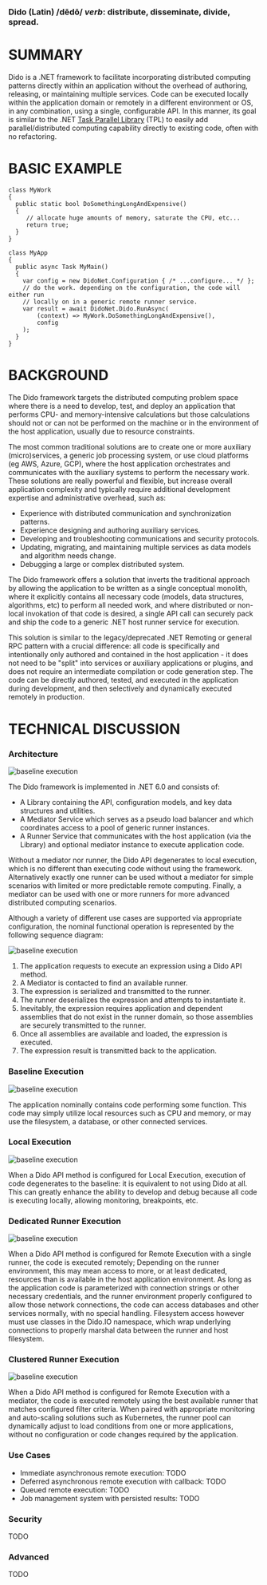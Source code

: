 ﻿### Dido (Latin) /dēdō/ *verb*: distribute, disseminate, divide, spread.

# SUMMARY

Dido is a .NET framework to facilitate incorporating distributed computing patterns directly within an application without the overhead of authoring, releasing, or maintaining multiple services. Code can be executed locally within the application domain or remotely in a different environment or OS, in any combination, using a single, configurable API. In this manner, its goal is similar to the .NET [Task Parallel Library](https://docs.microsoft.com/en-us/dotnet/standard/parallel-programming/task-parallel-library-tpl) (TPL) to easily add parallel/distributed computing capability directly to existing code, often with no refactoring.

# BASIC EXAMPLE

```
class MyWork
{
  public static bool DoSomethingLongAndExpensive()
  {
     // allocate huge amounts of memory, saturate the CPU, etc...
	 return true;
  }
}

class MyApp
{
  public async Task MyMain()
  {
    var config = new DidoNet.Configuration { /* ...configure... */ };
	// do the work. depending on the configuration, the code will either run
	// locally on in a generic remote runner service.
	var result = await DidoNet.Dido.RunAsync(
		(context) => MyWork.DoSomethingLongAndExpensive(),
		config
	);
  }
}
```

# BACKGROUND

The Dido framework targets the distributed computing problem space where there is a need to develop, test, and deploy an application that performs CPU- and memory-intensive calculations but those calculations should not or can not be performed on the machine or in the environment of the host application, usually due to resource constraints.

The most common traditional solutions are to create one or more auxiliary (micro)services, a generic job processing system, or use cloud platforms (eg AWS, Azure, GCP), where the host application orchestrates and communicates with the auxiliary systems to perform the necessary work. These solutions are really powerful and flexible, but increase overall application complexity and typically require additional development expertise and administrative overhead, such as:
- Experience with distributed communication and synchronization patterns.
- Experience designing and authoring auxiliary services.
- Developing and troubleshooting communications and security protocols.
- Updating, migrating, and maintaining multiple services as data models and algorithm needs change.
- Debugging a large or complex distributed system.

The Dido framework offers a solution that inverts the traditional approach by allowing the application to be written as a single conceptual monolith, where it explicitly contains all necessary code (models, data structures, algorithms, etc) to perform all needed work, and where distributed or non-local invokation of that code is desired, a single API call can securely pack and ship the code to a generic .NET host runner service for execution.

This solution is similar to the legacy/deprecated .NET Remoting or general RPC pattern with a crucial difference: all code is specifically and intentionally only authored and contained in the host application - it does not need to be "split" into services or auxiliary applications or plugins, and does not require an intermediate compilation or code generation step. The code can be directly authored, tested, and executed in the application during development, and then selectively and dynamically executed remotely in production.

# TECHNICAL DISCUSSION

### Architecture

![baseline execution](./documentation/images/framework_uml.png)

The Dido framework is implemented in .NET 6.0 and consists of:
- A Library containing the API, configuration models, and key data structures and utilities.
- A Mediator Service which serves as a pseudo load balancer and which coordinates access to a pool of generic runner instances.
- A Runner Service that communicates with the host application (via the Library) and optional mediator instance to execute application code.

Without a mediator nor runner, the Dido API degenerates to local execution, which is no different than executing code without using the framework. Alternatively exactly one runner can be used without a mediator for simple scenarios with limited or more predictable remote computing. Finally, a mediator can be used with one or more runners for more advanced distributed computing scenarios.

Although a variety of different use cases are supported via appropriate configuration, the nominal functional operation is represented by the following sequence diagram:

![baseline execution](./documentation/images/run_sequence.png)

1. The application requests to execute an expression using a Dido API method.
2. A Mediator is contacted to find an available runner.
3. The expression is serialized and transmitted to the runner.
4. The runner deserializes the expression and attempts to instantiate it.
5. Inevitably, the expression requires application and dependent assemblies that do not exist in the runner domain, so those assemblies are securely transmitted to the runner.
6. Once all assemblies are available and loaded, the expression is executed.
7. The expression result is transmitted back to the application.

### Baseline Execution
![baseline execution](./documentation/images/baseline_execution.png)

The application nominally contains code performing some function. This code may simply utilize local resources such as CPU and memory, or may use the filesystem, a database, or other connected services.


### Local Execution
![baseline execution](./documentation/images/local_execution.png)

When a Dido API method is configured for Local Execution, execution of code degenerates to the baseline: it is equivalent to not using Dido at all. This can greatly enhance the ability to develop and debug because all code is executing locally, allowing monitoring, breakpoints, etc.


### Dedicated Runner Execution
![baseline execution](./documentation/images/dedicated_execution.png)

When a Dido API method is configured for Remote Execution with a single runner, the code is executed remotely; Depending on the runner environment, this may mean access to more, or at least dedicated, resources than is available in the host application environment. As long as the application code is parameterized with connection strings or other necessary credentials, and the runner environment properly configured to allow those network connections, the code can access databases and other services normally, with no special handling. Filesystem access however must use classes in the Dido.IO namespace, which wrap underlying connections to properly marshal data between the runner and host filesystem.

### Clustered Runner Execution
![baseline execution](./documentation/images/cluster_execution.png)

When a Dido API method is configured for Remote Execution with a mediator, the code is executed remotely using the best available runner that matches configured filter criteria. When paired with appropriate monitoring and auto-scaling solutions such as Kubernetes, the runner pool can dynamically adjust to load conditions from one or more applications, without no configuration or code changes required by the application.

### Use Cases

- Immediate asynchronous remote execution: TODO
- Deferred asynchronous remote execution with callback: TODO
- Queued remote execution: TODO
- Job management system with persisted results: TODO


### Security
TODO

### Advanced
TODO